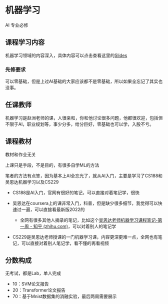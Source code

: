 # 机器学习

<div class="badges">
<span class="badge ai-badge">AI 专业必修</span>
</div>

## 课程学习内容

机器学习领域的内容深入，具体内容可以点击查看这里的[Slides](https://github.com/RyanFcr/ZJU_Course/tree/main/%E5%A4%A7%E4%B8%89%E7%A7%8B%E5%86%AC/%E6%9C%BA%E5%99%A8%E5%AD%A6%E4%B9%A0)

### 先修要求

可以零基础，但是上过AI基础的大家应该都不是零基础，所以如果全忘记了其实也没事。

## 任课教师

机器学习是赵洲老师的课，人很亲和，你和他讨论很多问题，他都很欢迎，包括但不限于AI，职业规划等，事少分多，给分巨好，零基础也可以学，入股不亏。

## 课程教材

教材和作业无关

上课只是手段，不是目的，有很多自学ML的方法

笔者的方法有点笨，因为基本上AI全忘光了，就从AI入门，主要是学习了CS188和吴恩达机器学习以及CS229

- CS188是AI入门，官网有很好的笔记，可以直接对着笔记学，很快

- 吴恩达在coursera上的课非常入门，科普，但是缺少很多细节，我觉得可以快速过一遍，可以直接看最新版2022的
    - 全网有很多其他人摘录的笔记，比如这个[吴恩达老师机器学习课程笔记-第一周 - 知乎 (zhihu.com)](https://zhuanlan.zhihu.com/p/43490782)，可以对着别人的笔记学
- CS229是吴恩达老师授课的一门机器学习课，内容更深更难一点，全网也有笔记，可以直接对着别人笔记学，看不懂的再看视频

## 分数构成
无考试，都是Lab，单人完成

- 10：SVM论文报告
- 20：Transformer论文报告
- 70：基于Mnist数据集的消融实验，最后两周需要展示